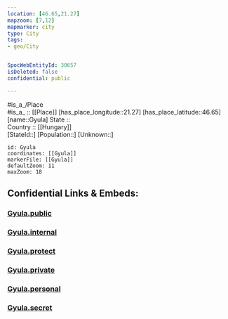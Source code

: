 ```yaml
---
location: [46.65,21.27] 
mapzoom: [7,12] 
mapmarker: city 
type: City
tags:
- geo/City


SpocWebEntityId: 30657
isDeleted: false
confidential: public

---
```

#is_a_/Place  
#is_a_ :: [[Place]] 
[has_place_longitude::21.27] 
[has_place_latitude::46.65] 
[name::Gyula] 
State ::  
Country :: [[Hungary]]  
[StateId::] 
[Population::] 
[Unknown::] 


```leaflet
id: Gyula
coordinates: [[Gyula]] 
markerFile: [[Gyula]] 
defaultZoom: 11 
maxZoom: 18
```


## Confidential Links & Embeds: 

### [Gyula.public](/_public/\Earth\Continent\Europe\Europe~East\Hungary\Counties~Hungary\Békés\CityGyula.public.md) 

### [Gyula.internal](/_internal/\Earth\Continent\Europe\Europe~East\Hungary\Counties~Hungary\Békés\CityGyula.internal.md) 

### [Gyula.protect](/_protect/\Earth\Continent\Europe\Europe~East\Hungary\Counties~Hungary\Békés\CityGyula.protect.md) 

### [Gyula.private](/_private/\Earth\Continent\Europe\Europe~East\Hungary\Counties~Hungary\Békés\CityGyula.private.md) 

### [Gyula.personal](/_personal/\Earth\Continent\Europe\Europe~East\Hungary\Counties~Hungary\Békés\CityGyula.personal.md) 

### [Gyula.secret](/_secret/\Earth\Continent\Europe\Europe~East\Hungary\Counties~Hungary\Békés\CityGyula.secret.md)

